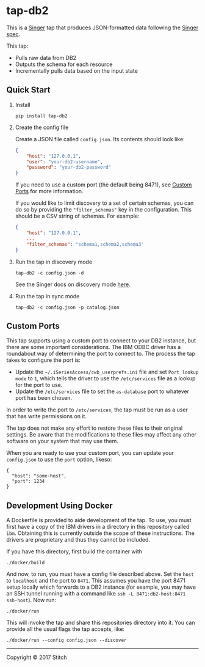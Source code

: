 # tap-db2

This is a [Singer](https://singer.io) tap that produces JSON-formatted data
following the [Singer
spec](https://github.com/singer-io/getting-started/blob/master/SPEC.md).

This tap:

- Pulls raw data from DB2
- Outputs the schema for each resource
- Incrementally pulls data based on the input state

## Quick Start

1. Install

   ```
   pip install tap-db2
   ```

2. Create the config file

   Create a JSON file called `config.json`. Its contents should look like:

   ```json
   {
       "host": "127.0.0.1",
       "user": "your-db2-username",
       "password": "your-db2-password"
   }
   ```

   If you need to use a custom port (the default being 8471), see [Custom
   Ports](#custom-ports) for more information.

   If you would like to limit discovery to a set of certain schemas, you can do
   so by providing the `"filter_schemas"` key in the configuration. This should
   be a CSV string of schemas. For example:

   ```json
   {
       "host": "127.0.0.1",
       ...
       "filter_schemas": "schema1,schema2,schema3"
   }
   ```

3. Run the tap in discovery mode

   ```
   tap-db2 -c config.json -d
   ```

   See the Singer docs on discovery mode
   [here](https://github.com/singer-io/getting-started/blob/master/BEST_PRACTICES.md#discover-mode-and-connection-checks).

4. Run the tap in sync mode

   ```
   tap-db2 -c config.json -p catalog.json
   ```

## Custom Ports

This tap supports using a custom port to connect to your DB2 instance, but
there are some important considerations. The IBM ODBC driver has a roundabout
way of determining the port to connect to. The process the tap takes to
configure the port is:

- Update the `~/.iSeriesAccess/cwb_userprefs.ini` file and set `Port lookup
  mode` to `1`, which tells the driver to use the `/etc/services` file as a
  lookup for the port to use.
- Update the `/etc/services` file to set the `as-database` port to whatever
  port has been chosen.

In order to write the port to `/etc/services`, the tap must be run as a user
that has write permissions on it.

The tap does not make any effort to restore these files to their original
settings. Be aware that the modifications to these files may affect any other
software on your system that may use them.

When you are ready to use your custom port, you can update your `config.json`
to use the `port` option, likeso:

```
{
  "host": "some-host",
  "port": 1234
}
```

## Development Using Docker

A Dockerfile is provided to aide development of the tap. To use, you must first
have a copy of the IBM drivers in a directory in this repository called `ibm`.
Obtaining this is currently outside the scope of these instructions. The
drivers are proprietary and thus they cannot be included.

If you have this directory, first build the container with

```
./docker/build
```

And now, to run, you must have a config file described above. Set the `host` to
`localhost` and the port to `8471`. This assumes you have the port 8471 setup
locally which forwards to a DB2 instance (for example, you may have an SSH
tunnel running with a command like `ssh -L 8471:db2-host:8471 ssh-host`). Now
run:


```
./docker/run
```

This will invoke the tap and share this repositories directory into it. You can
provide all the usual flags the tap accepts, like:

```
./docker/run --config config.json --discover
```

---

Copyright &copy; 2017 Stitch
